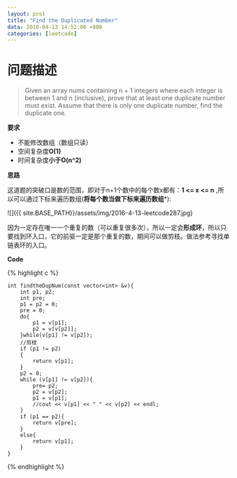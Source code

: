 ```yaml
---
layout: post
title: "Find the Duplicated Number"
data: 2016-04-13 14:52:00 +800
categories: [leetcode]
---
```


# **问题描述**

>Given an array nums containing n + 1 integers where each integer is between 1 and n (inclusive), prove that at least one duplicate number must exist. Assume that there is only one duplicate number, find the duplicate one.

**要求**

+ 不能修改数组（数组只读）
+ 空间复杂度**O(1)**
+ 时间复杂度**小于O(n^2)**


**思路**

这道题的突破口是数的范围，即对于n+1个数中的每个数x都有：**1 <= x <= n** ,所以可以通过下标来遍历数组(**将每个数当做下标来遍历数组***):

![]({{ site.BASE_PATH}}/assets/img/2016-4-13-leetcode287.jpg)

因为一定存在唯一一个重复的数（可以重复很多次），所以一定会**形成环**，所以只要找到环入口，它的前驱一定是那个重复的数，期间可以做剪枝。做法参考寻找单链表环的入口。

**Code**

{% highlight c %}

    int findtheDupNum(const vector<int> &v){
        int p1, p2;
        int pre;
        p1 = p2 = 0;
        pre = 0;
        do{
            p1 = v[p1];
            p2 = v[v[p2]];
        }while(v[p1] != v[p2]);
        //剪枝
        if (p1 != p2)
        {
            return v[p1];
        }
        p2 = 0;
        while (v[p1] != v[p2]){
            pre= p2;
            p2 = v[p2];
            p1 = v[p1];
            //cout << v[p1] << " " << v[p2] << endl;
        }
        if (p1 == p2){
            return v[pre];
        }
        else{
            return v[p1];
        }
    }

{% endhighlight %}